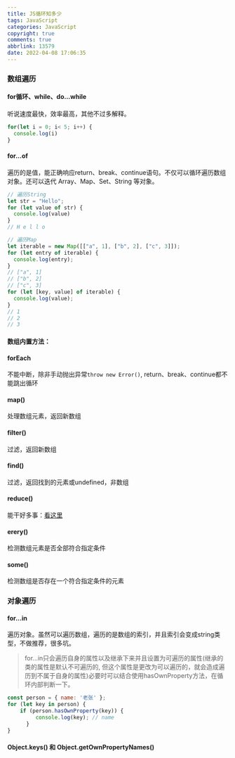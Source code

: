 ```yaml
---
title: JS循环知多少
tags: JavaScript
categories: JavaScript
copyright: true
comments: true
abbrlink: 13579
date: 2022-04-08 17:06:35
---
```


### 数组遍历
#### for循环、while、do...while
听说速度最快，效率最高，其他不过多解释。
```javascript
for(let i = 0; i< 5; i++) {
  console.log(i)
}
```

#### for...of
遍历的是值，能正确响应return、break、continue语句。不仅可以循环遍历数组对象。还可以迭代 Array、Map、Set、String 等对象。
```javascript
// 遍历String
let str = "Hello";
for (let value of str) {
  console.log(value)
}
// H e l l o

// 遍历Map
let iterable = new Map([["a", 1], ["b", 2], ["c", 3]]);
for (let entry of iterable) {
  console.log(entry);
}
// ["a", 1]
// ["b", 2]
// ["c", 3]
for (let [key, value] of iterable) {
  console.log(value);
}
// 1
// 2
// 3
```
#### 数组内置方法：
#### forEach
不能中断，除非手动抛出异常```throw new Error()```, return、break、continue都不能跳出循环
#### map()
处理数组元素，返回新数组
#### filter()
过滤，返回新数组
#### find()
过滤，返回找到的元素或undefined，非数组
#### reduce()
能干好多事：[看这里](https://jelly.jd.com/article/6006b1035b6c6a01506c87a1)
#### erery()
检测数组元素是否全部符合指定条件
#### some()
检测数组是否存在一个符合指定条件的元素


### 对象遍历
#### for...in
遍历对象。虽然可以遍历数组，遍历的是数组的索引，并且索引会变成string类型，不做推荐，很多坑。
> for...in只会遍历自身的属性以及继承下来并且设置为可遍历的属性(继承的类的属性是默认不可遍历的, 但这个属性是更改为可以遍历的，就会造成遍历到不属于自身的属性)必要时可以结合使用hasOwnProperty方法，在循环内部判断一下。
```javascript
const person = { name: '老张' };
for (let key in person) {  
    if (person.hasOwnProperty(key)) {   
         console.log(key); // name 
      }
}
```
#### Object.keys() 和 Object.getOwnPropertyNames()





